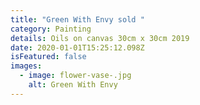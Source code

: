 ```yaml
---
title: "Green With Envy sold "
category: Painting
details: Oils on canvas 30cm x 30cm 2019
date: 2020-01-01T15:25:12.098Z
isFeatured: false
images:
  - image: flower-vase-.jpg
    alt: Green With Envy
---
```

